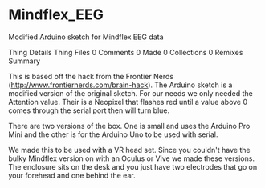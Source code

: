# Mindflex_EEG
Modified Arduino sketch for Mindflex EEG data


Thing Details
Thing Files
0
Comments
0
Made
0
Collections
0
Remixes
Summary

This is based off the hack from the Frontier Nerds (http://www.frontiernerds.com/brain-hack). The Arduino sketch is a modified version of the original sketch. For our needs we only needed the Attention value. Their is a Neopixel that flashes red until a value above 0 comes through the serial port then will turn blue.

There are two versions of the box. One is small and uses the Arduino Pro Mini and the other is for the Arduino Uno to be used with serial.

We made this to be used with a VR head set. Since you couldn't have the bulky Mindflex version on with an Oculus or Vive we made these versions. The enclosure sits on the desk and you just have two electrodes that go on your forehead and one behind the ear.
